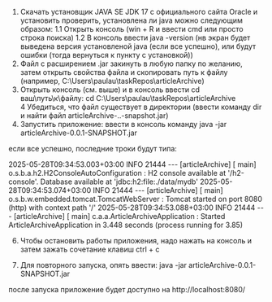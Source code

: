 1. Скачать установщик JAVA SE JDK 17 с официального сайта Oracle и установить
  проверить, установлена ли java можно следующим образом:
  1.1 Открыть консоль (win + R и ввести cmd или просто строка поиска)
  1.2 В консоль ввести java -version
      (нв экран будет выведена версия установленой java (если все успешно), или будут ошибки (тогда вернуться к пункту с установкой))
2. Файл с расширением .jar закинуть в любую папку по желанию, затем открыть свойства файла и скопировать путь к файлу 
  (например, C:\Users\paulau\taskRepos\articleArchive\)
3. Открыть консоль (см. выше) и в консоль ввести cd ваш\путь\к\файлу\:
  cd C:\Users\paulau\taskRepos\articleArchive\
4 Убедиться, что файл существует в директории (ввести команду dir и найти файл articleArchive-..-snapshot.jar)
5. Запустить приложение: ввести в консоль команду 
  java -jar articleArchive-0.0.1-SNAPSHOT.jar

  если все успешно, последние троки будут типа:

2025-05-28T09:34:53.003+03:00  INFO 21444 --- [articleArchive] [           main] o.s.b.a.h2.H2ConsoleAutoConfiguration    : H2 console available at '/h2-console'. Database available at 'jdbc:h2:file:./data/mydb'
2025-05-28T09:34:53.074+03:00  INFO 21444 --- [articleArchive] [           main] o.s.b.w.embedded.tomcat.TomcatWebServer  : Tomcat started on port 8080 (http) with context path '/'
2025-05-28T09:34:53.088+03:00  INFO 21444 --- [articleArchive] [           main] c.a.a.ArticleArchiveApplication          : Started ArticleArchiveApplication in 3.448 seconds (process running for 3.85)

6. Чтобы остановить работы приложения, надо нажать на консоль и затем зажать сочетание клавиш ctrl + c

7. Для повторного запуска, опять ввести: java -jar articleArchive-0.0.1-SNAPSHOT.jar

после запуска приложение будет доступно на http://localhost:8080/
